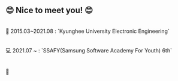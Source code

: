 ## 😊 Nice to meet you! 😊

<br>
🏫 2015.03~2021.08 : `Kyunghee University Electronic Engineering`
<br>
<br>
<br>
💻 2021.07 ~ : `SSAFY(Samsung Software Academy For Youth) 6th`
<br>
<br>
<br>
🏬
<!--
**Hwannam/Hwannam** is a ✨ _special_ ✨ repository because its `README.md` (this file) appears on your GitHub profile.

Here are some ideas to get you started:

- 🔭 I’m currently working on ...
- 🌱 I’m currently learning ...
- 👯 I’m looking to collaborate on ...
- 🤔 I’m looking for help with ...
- 💬 Ask me about ...
- 📫 How to reach me: ...
- 😄 Pronouns: ...
- ⚡ Fun fact: ...
-->
